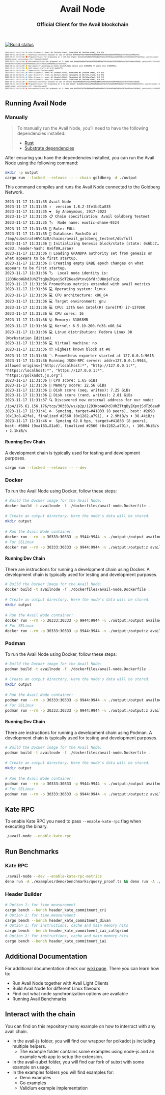 <div align="Center">
<h1>Avail Node</h1>
<h3>Official Client for the Avail blockchain</h3>
</div>

<br>

[![Build status](https://github.com/availproject/avail/actions/workflows/default.yml/badge.svg)](https://github.com/availproject/avail/actions/workflows/default.yml)


![demo](./.github/img/terminal.jpg)

## Running Avail Node
### Manually

> To manually run the Avail Node, you'll need to have the following dependencies installed:
> - [Rust](https://www.rust-lang.org/learn/get-started)
> - [Substrate dependencies](https://docs.substrate.io/install/)


After ensuring you have the dependencies installed, you can run the Avail Node using the following command:
```bash
mkdir -p output
cargo run --locked --release -- --chain goldberg -d ./output
```
This command compiles and runs the Avail Node connected to the Goldberg Network.

```
2023-11-17 11:31:35 Avail Node    
2023-11-17 11:31:35 ✌️  version 1.8.2-3fe1bd1a835    
2023-11-17 11:31:35 ❤️  by Anonymous, 2017-2023    
2023-11-17 11:31:35 📋 Chain specification: Avail Goldberg Testnet    
2023-11-17 11:31:35 🏷  Node name: exotic-shame-9524    
2023-11-17 11:31:35 👤 Role: FULL    
2023-11-17 11:31:35 💾 Database: RocksDb at /tmp/substrate6VCSz0/chains/avail_goldberg_testnet/db/full    
2023-11-17 11:31:36 🔨 Initializing Genesis block/state (state: 0x6bc7…ec83, header-hash: 0x6f09…a7ae)    
2023-11-17 11:31:36 👴 Loading GRANDPA authority set from genesis on what appears to be first startup.    
2023-11-17 11:31:36 👶 Creating empty BABE epoch changes on what appears to be first startup.    
2023-11-17 11:31:36 🏷  Local node identity is: 12D3KooWGhdJUhZTtqByZKpojSdT26eadVtnvQ6fdrJU8mjeTuiq    
2023-11-17 11:31:36 Prometheus metrics extended with avail metrics    
2023-11-17 11:31:36 💻 Operating system: linux    
2023-11-17 11:31:36 💻 CPU architecture: x86_64    
2023-11-17 11:31:36 💻 Target environment: gnu    
2023-11-17 11:31:36 💻 CPU: 13th Gen Intel(R) Core(TM) i7-13700K    
2023-11-17 11:31:36 💻 CPU cores: 16    
2023-11-17 11:31:36 💻 Memory: 31863MB    
2023-11-17 11:31:36 💻 Kernel: 6.5.10-200.fc38.x86_64    
2023-11-17 11:31:36 💻 Linux distribution: Fedora Linux 38 (Workstation Edition)    
2023-11-17 11:31:36 💻 Virtual machine: no    
2023-11-17 11:31:36 📦 Highest known block at #0    
2023-11-17 11:31:36 〽️ Prometheus exporter started at 127.0.0.1:9615    
2023-11-17 11:31:36 Running JSON-RPC server: addr=127.0.0.1:9944, allowed origins=["http://localhost:*", "http://127.0.0.1:*", "https://localhost:*", "https://127.0.0.1:*", "https://polkadot.js.org"]    
2023-11-17 11:31:36 🏁 CPU score: 1.65 GiBs    
2023-11-17 11:31:36 🏁 Memory score: 22.56 GiBs    
2023-11-17 11:31:36 🏁 Disk score (seq. writes): 7.25 GiBs    
2023-11-17 11:31:36 🏁 Disk score (rand. writes): 2.81 GiBs    
2023-11-17 11:31:37 🔍 Discovered new external address for our node: /ip4/176.61.156.176/tcp/30333/ws/p2p/12D3KooWGhdJUhZTtqByZKpojSdT26eadVtnvQ6fdrJU8mjeTuiq    
2023-11-17 11:31:41 ⚙️  Syncing, target=#41833 (8 peers), best: #2690 (0x13c8…42fa), finalized #2560 (0x1282…a791), ⬇ 2.9MiB/s ⬆ 38.4kiB/s    
2023-11-17 11:31:46 ⚙️  Syncing 62.8 bps, target=#41833 (8 peers), best: #3004 (0xa183…81a0), finalized #2560 (0x1282…a791), ⬇ 106.9kiB/s ⬆ 2.1kiB/s  
```

#### Running Dev Chain
A development chain is typically used for testing and development purposes.
```bash
cargo run --locked --release -- --dev
```

### Docker
To run the Avail Node using Docker, follow these steps:

```bash
# Build the Docker image for the Avail Node:
docker build -t availnode -f ./dockerfiles/avail-node.Dockerfile .

# Create an output directory. Here the node's data will be stored.
mkdir output

# Run the Avail Node container:
docker run --rm -p 30333:30333 -p 9944:9944 -v ./output:/output availnode
# For SELinux
docker run --rm -p 30333:30333 -p 9944:9944 -v ./output:/output:z availnode
```

#### Running Dev Chain
There are instructions for running a development chain using Docker. A development chain is typically used for testing and development purposes.

```bash
# Build the Docker image for the Avail Node:
docker build -t availnode -f ./dockerfiles/avail-node.Dockerfile .

# Create an output directory. Here the node's data will be stored.
mkdir output

# Run the Avail Node container:
docker run --rm -p 30333:30333 -p 9944:9944 -v ./output:/output availnode --dev --rpc-methods=unsafe --unsafe-rpc-external --rpc-cors=all
# For SELinux
docker run --rm -p 30333:30333 -p 9944:9944 -v ./output:/output:z availnode --dev --rpc-methods=unsafe --unsafe-rpc-external --rpc-cors=all
```

### Podman
To run the Avail Node using Docker, follow these steps:

```bash
# Build the Docker image for the Avail Node:
podman build -t availnode -f ./dockerfiles/avail-node.Dockerfile .

# Create an output directory. Here the node's data will be stored.
mkdir output

# Run the Avail Node container:
podman run --rm -p 30333:30333 -p 9944:9944 -v ./output:/output availnode
# For SELinux
podman run --rm -p 30333:30333 -p 9944:9944 -v ./output:/output:z availnode
```

#### Running Dev Chain
There are instructions for running a development chain using Podman. A development chain is typically used for testing and development purposes.

```bash
# Build the Docker image for the Avail Node:
podman build -t availnode -f ./dockerfiles/avail-node.Dockerfile .

# Create an output directory. Here the node's data will be stored.
mkdir output

# Run the Avail Node container:
podman run --rm -p 30333:30333 -p 9944:9944 -v ./output:/output availnode --dev --rpc-methods=unsafe --unsafe-rpc-external --rpc-cors=all
# For SELinux
podman run --rm -p 30333:30333 -p 9944:9944 -v ./output:/output:z availnode --dev --rpc-methods=unsafe --unsafe-rpc-external --rpc-cors=all
```

## Kate RPC
To enable Kate RPC you need to pass `--enable-kate-rpc` flag when executing the binary.
```bash
./avail-node --enable-kate-rpc
```

## Run Benchmarks
### Kate RPC
```bash
./avail-node --dev --enable-kate-rpc-metrics
deno run -A ./examples/deno/benchmarks/query_proof.ts && deno run -A ./examples/deno/benchmarks/query_rows.ts && deno run -A ./examples/deno/benchmarks/query_block_length.ts && deno run -A ./examples/deno/benchmarks/query_app_data.ts && deno run -A ./examples/deno/benchmarks/query_data_proof_v2.ts
```

### Header Builder
```bash
# Option 1: for time measurement 
cargo bench --bench header_kate_commitment_cri
# Option 2: for time measurement 
cargo bench --bench header_kate_commitment_divan
# Option 1: for instructions, cache and main memory hits
cargo bench --bench header_kate_commitment_iai_callgrind
# Option 2: for instructions, cache and main memory hits
cargo bench --bench header_kate_commitment_iai
```

## Additional Documentation
For additional documentation check our [wiki page](https://github.com/availproject/avail/wiki).
There you can learn how to:
- Run Avail Node together with Avail Light Clients
- Build Avail Node for different Linux flavours
- Find out what node synchronization options are available
- Running Avail Benchmarks


## Interact with the chain
You can find on this repository many example on how to interract with any avail chain.
- In the avail-js folder, you will find our wrapper for polkadot js including multiple helpers.
    - The example folder contains some examples using node-js and an example web app to setup the extension.
- In the avail-subxt folder, you will find our fork of subxt with some example on usage.
- In the examples folders you will find examples for:
  - Deno examples
  - Go examples
  - Validium example implementation 
